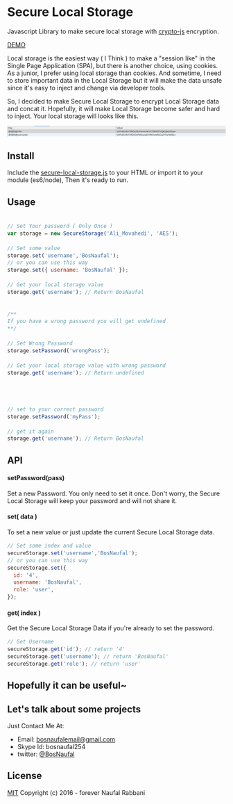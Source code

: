 # Secure Local Storage
Javascript Library to make secure local storage with [crypto-js](https://www.npmjs.com/package/crypto-js) encryption.

[DEMO](https://rawgit.com/BosNaufal/secure-local-storage/master/index.html)


Local storage is the easiest way ( I Think ) to make a "session like" in the Single Page Application (SPA), but there is another choice, using cookies. As a junior, I prefer using local storage than cookies. And sometime, I need to store important data in the Local Storage but it will make the data unsafe since it's easy to inject and change via developer tools.

So, I decided to make Secure Local Storage to encrypt Local Storage data and concat it. Hopefully, it will make Local Storage become safer and hard to inject. Your local storage will looks like this.


<img src="./secure-local-storage.png" alt="Secure Local Storage | By Bos Naufal"/>


## Install
Include the [secure-local-storage.js](./secure-local-storage.js) to your HTML or import it to your module (es6/node), Then it's ready to run.

## Usage
```javascript

// Set Your password ( Only Once )
var storage = new SecureStorage('Ali_Movahedi', 'AES');

// Set some value
storage.set('username','BosNaufal');
// or you can use this way
storage.set({ username: 'BosNaufal' });

// Get your local storage value
storage.get('username'); // Return BosNaufal


/**
If you have a wrong password you will get undefined
**/

// Set Wrong Password
storage.setPassword('wrongPass');

// Get your local storage value with wrong password
storage.get('username'); // Return undefined




// set to your correct password
storage.setPassword('myPass');

// get it again
storage.get('username'); // Return BosNaufal
```

## API

#### setPassword(pass)
Set a new Password. You only need to set it once. Don't worry, the Secure Local Storage will keep your password and will not share it.

#### set( data )
To set a new value or just update the current Secure Local Storage data.

```javascript
// Set some index and value
secureStorage.set('username','BosNaufal');
// or you can use this way
secureStorage.set({
  id: '4',
  username: 'BosNaufal',
  role: 'user',
});
```

#### get( index )
Get the Secure Local Storage Data if you're already to set the password.
```javascript
// Get Username
secureStorage.get('id'); // return '4'
secureStorage.get('username'); // return 'BosNaufal'
secureStorage.get('role'); // return 'user'
```


## Hopefully it can be useful~

## Let's talk about some projects
Just Contact Me At:
- Email: [bosnaufalemail@gmail.com](mailto:bosnaufalemail@gmail.com)
- Skype Id: bosnaufal254
- twitter: [@BosNaufal](https://twitter.com/BosNaufal)

## License
[MIT](http://opensource.org/licenses/MIT)
Copyright (c) 2016 - forever Naufal Rabbani
